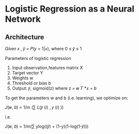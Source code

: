 # Logistic Regression as a Neural Network

## Architecture

𝐺𝑖𝑣𝑒𝑛 𝑥 , 𝑦̂ = 𝑃(𝑦 = 1|𝑥), where 0 ≤ 𝑦̂ ≤ 1


Parameters of logistic regression
1.   Input observation,features matrix X
2.   Target vector Y
3.   Weights w
4.   Threshold or bias b
5.   Output: 𝑦̂, sigmoid(z) where z = 𝑤 𝑇 *𝑥 + 𝑏

To get the parameters w and b (i.e. learning), we optimize on:

𝐽(𝑤, 𝑏) = 1/m (∑ 𝐿(𝑦̂ (𝑖) , 𝑦 (𝑖) ))

i.e. 

𝐽(𝑤, 𝑏) = 1/m(∑ ylog((𝑦̂) + (1-y)(1-log(1-𝑦̂)))
